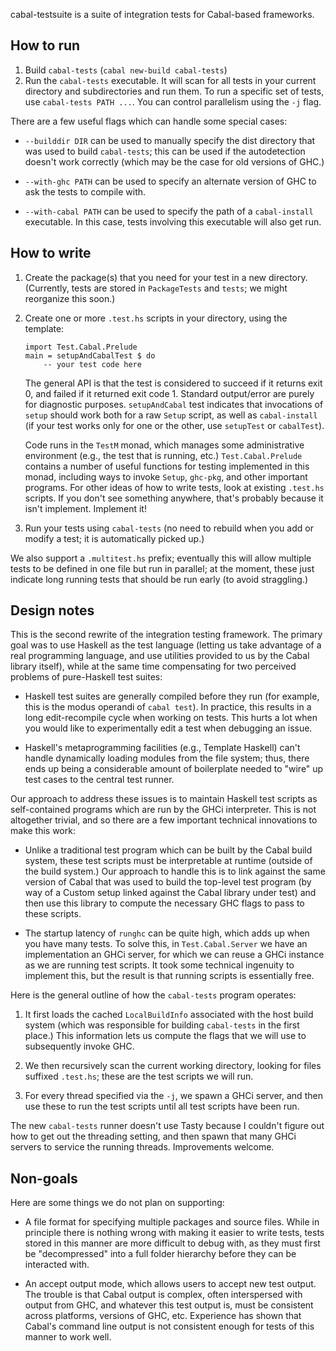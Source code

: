 cabal-testsuite is a suite of integration tests for Cabal-based
frameworks.

How to run
----------

1. Build `cabal-tests` (`cabal new-build cabal-tests`)
2. Run the `cabal-tests` executable. It will scan for all tests
   in your current directory and subdirectories and run them.
   To run a specific set of tests, use `cabal-tests PATH ...`.  You can
   control parallelism using the `-j` flag.

There are a few useful flags which can handle some special cases:

* `--builddir DIR` can be used to manually specify the dist directory
  that was used to build `cabal-tests`; this can be used if
  the autodetection doesn't work correctly (which may be the
  case for old versions of GHC.)

* `--with-ghc PATH` can be used to specify an alternate version of
  GHC to ask the tests to compile with.

* `--with-cabal PATH` can be used to specify the path of a
  `cabal-install` executable.  In this case, tests involving
  this executable will also get run.

How to write
------------

1. Create the package(s) that you need for your test in a
   new directory.  (Currently, tests are stored in `PackageTests`
   and `tests`; we might reorganize this soon.)

2. Create one or more `.test.hs` scripts in your directory, using
   the template:
   ```
   import Test.Cabal.Prelude
   main = setupAndCabalTest $ do
       -- your test code here
   ```

   The general API is that the test is considered to succeed if
   it returns exit 0, and failed if it returned exit code 1.
   Standard output/error are purely for diagnostic purposes.
   `setupAndCabal` test indicates that invocations of `setup`
   should work both for a raw `Setup` script, as well as
   `cabal-install` (if your test works only for one or the
   other, use `setupTest` or `cabalTest`).

   Code runs in the `TestM` monad, which manages some administrative
   environment (e.g., the test that is running, etc.)
   `Test.Cabal.Prelude` contains a number of useful functions
   for testing implemented in this monad, including ways to invoke
   `Setup`, `ghc-pkg`, and other important programs.  For other
   ideas of how to write tests, look at existing `.test.hs`
   scripts.  If you don't see something anywhere, that's probably
   because it isn't implement. Implement it!

3. Run your tests using `cabal-tests` (no need to rebuild when
   you add or modify a test; it is automatically picked up.)

We also support a `.multitest.hs` prefix; eventually this will
allow multiple tests to be defined in one file but run in parallel;
at the moment, these just indicate long running tests that should
be run early (to avoid straggling.)

Design notes
------------

This is the second rewrite of the integration testing framework.  The
primary goal was to use Haskell as the test language (letting us take
advantage of a real programming language, and use utilities provided to
us by the Cabal library itself), while at the same time compensating for
two perceived problems of pure-Haskell test suites:

* Haskell test suites are generally compiled before they run
  (for example, this is the modus operandi of `cabal test`).
  In practice, this results in a long edit-recompile cycle
  when working on tests. This hurts a lot when you would
  like to experimentally edit a test when debugging an issue.

* Haskell's metaprogramming facilities (e.g., Template Haskell)
  can't handle dynamically loading modules from the file system;
  thus, there ends up being a considerable amount of boilerplate
  needed to "wire" up test cases to the central test runner.

Our approach to address these issues is to maintain Haskell test scripts
as self-contained programs which are run by the GHCi interpreter.
This is not altogether trivial, and so there are a few important
technical innovations to make this work:

* Unlike a traditional test program which can be built by the Cabal
  build system, these test scripts must be interpretable at
  runtime (outside of the build system.)  Our approach to handle
  this is to link against the same version of Cabal that was
  used to build the top-level test program (by way of a Custom
  setup linked against the Cabal library under test) and then
  use this library to compute the necessary GHC flags to pass
  to these scripts.

* The startup latency of `runghc` can be quite high, which adds up
  when you have many tests.  To solve this, in `Test.Cabal.Server`
  we have an implementation an GHCi server, for which we can reuse
  a GHCi instance as we are running test scripts.  It took some
  technical ingenuity to implement this, but the result is that
  running scripts is essentially free.

Here is the general outline of how the `cabal-tests` program operates:

1. It first loads the cached `LocalBuildInfo` associated with the
   host build system (which was responsible for building `cabal-tests`
   in the first place.)  This information lets us compute the
   flags that we will use to subsequently invoke GHC.

2. We then recursively scan the current working directory, looking
   for files suffixed `.test.hs`; these are the test scripts we
   will run.

3. For every thread specified via the `-j`, we spawn a GHCi
   server, and then use these to run the test scripts until all
   test scripts have been run.

The new `cabal-tests` runner doesn't use Tasty because I couldn't
figure out how to get out the threading setting, and then spawn
that many GHCi servers to service the running threads.  Improvements
welcome.

Non-goals
---------

Here are some things we do not plan on supporting:

* A file format for specifying multiple packages and source files.
  While in principle there is nothing wrong with making it easier
  to write tests, tests stored in this manner are more difficult
  to debug with, as they must first be "decompressed" into a full
  folder hierarchy before they can be interacted with.

* An accept output mode, which allows users to accept new test output.
  The trouble is that Cabal output is complex, often interspersed with
  output from GHC, and whatever this test output is, must be consistent
  across platforms, versions of GHC, etc.  Experience has shown that
  Cabal's command line output is not consistent enough for tests of
  this manner to work well.
